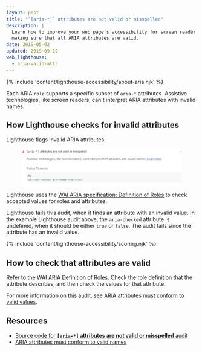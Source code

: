 ```yaml
---
layout: post
title: "`[aria-*]` attributes are not valid or misspelled"
description: |
  Learn how to improve your web page's accessibility for screen reader users by
  making sure that all ARIA attributes are valid.
date: 2019-05-02
updated: 2019-09-19
web_lighthouse:
  - aria-valid-attr
---
```


{% include 'content/lighthouse-accessibility/about-aria.njk' %}

Each ARIA `role` supports a specific subset of `aria-*` attributes.
Assistive technologies, like screen readers,
can't interpret ARIA attributes with invalid names.

## How Lighthouse checks for invalid attributes

Lighthouse flags invalid ARIA attributes:

<figure class="w-figure">
  <img class="w-screenshot" src="aria-valid-attr.png" alt="Lighthouse audit showing ARIA attribute has invalid value">
</figure>

Lighthouse uses the
[WAI ARIA specification: Definition of Roles](https://www.w3.org/TR/wai-aria-1.1/#role_definitions)
to check accepted values for roles and attributes.

Lighthouse fails this audit,
when it finds an attribute with an invalid value.
In the example Lighthouse audit above,
the `aria-checked` attribute is undefined,
when it should be either `true` or `false`.
The audit fails since the attribute has an invalid value.

{% include 'content/lighthouse-accessibility/scoring.njk' %}

## How to check that attributes are valid

Refer to the [WAI ARIA Definition of Roles](https://www.w3.org/TR/wai-aria-1.1/#role_definitions).
Check the role definition that the attribute describes,
and then check the values for that attribute.

For more information on this audit,
see [ARIA attributes must conform to valid values](https://dequeuniversity.com/rules/axe/3.3/aria-valid-attr-value).

## Resources

- [Source code for **`[aria-*]` attributes are not valid or misspelled** audit](https://github.com/GoogleChrome/lighthouse/blob/master/lighthouse-core/audits/accessibility/aria-valid-attr.js)
- [ARIA attributes must conform to valid names](https://dequeuniversity.com/rules/axe/3.3/aria-valid-attr)

